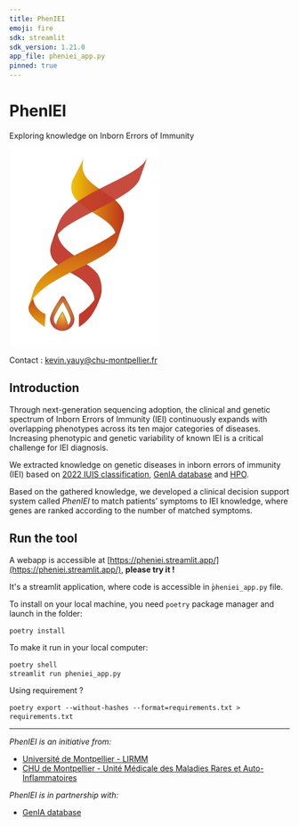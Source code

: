 ```yaml
---
title: PhenIEI
emoji: fire
sdk: streamlit
sdk_version: 1.21.0 
app_file: pheniei_app.py
pinned: true
---
```


# PhenIEI
Exploring knowledge on Inborn Errors of Immunity

![](img/pheniei.png)


Contact : [kevin.yauy@chu-montpellier.fr](mailto:kevin.yauy@chu-montpellier.fr)


## Introduction

Through next-generation sequencing adoption, the clinical and genetic spectrum of Inborn Errors of Immunity (IEI) continuously expands with overlapping phenotypes across its ten major categories of diseases. Increasing phenotypic and genetic variability of known IEI is a critical challenge for IEI diagnosis. 

We extracted knowledge on genetic diseases in inborn errors of immunity (IEI) based on [2022 IUIS classification](https://link.springer.com/article/10.1007/s10875-022-01289-3), [GenIA database](https://www.geniadb.net/) and [HPO](https://hpo.jax.org/app/). 

Based on the gathered knowledge, we developed a clinical decision support system called *PhenIEI* to match patients’ symptoms to IEI knowledge, where genes are ranked according to the number of matched symptoms.


## Run the tool

A webapp is accessible at [https://pheniei.streamlit.app/](https://pheniei.streamlit.app/), **please try it !**

It's a streamlit application, where code is accessible in ̀`pheniei_app.py` file. 

To install on your local machine, you need `poetry` package manager and launch in the folder:
```
poetry install
```

To make it run in your local computer:
```
poetry shell
streamlit run pheniei_app.py
```

Using requirement ?
```
poetry export --without-hashes --format=requirements.txt > requirements.txt
```

--------------------------------------------------------------------------------
 
*PhenIEI is an initiative from:*
- [Université de Montpellier - LIRMM](https://www.igmm.cnrs.fr/service/equipe-igmm-lirmm-imag-regulations-genomiques-computationnelles/)
- [CHU de Montpellier - Unité Médicale des Maladies Rares et Auto-Inflammatoires](https://umai-montpellier.fr/)

*PhenIEI is in partnership with:*
- [GenIA database](https://www.geniadb.net/)